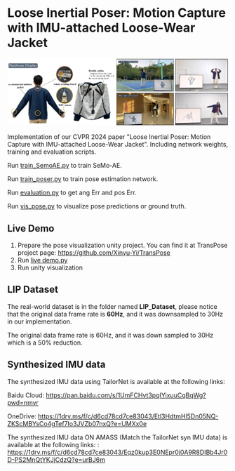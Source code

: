 # Loose Inertial Poser: Motion Capture with IMU-attached Loose-Wear Jacket
![](https://github.com/ZuoCX1996/Loose-Inertial-Poser/blob/main/figs/teaser.png)

Implementation of our CVPR 2024 paper "Loose Inertial Poser: Motion Capture with IMU-attached Loose-Wear Jacket". Including network weights, training and evaluation scripts.

Run [train_SemoAE.py](./train_SemoAE.py) to train SeMo-AE.

Run [train_poser.py](./train_poser.py) to train pose estimation network.

Run [evaluation.py](./evaluation.py) to get ang Err and pos Err.

Run [vis_pose.py](./vis_pose.py) to visualize pose predictions or ground truth.

## Live Demo 
1. Prepare the pose visualization unity project. You can find it at TransPose project page: https://github.com/Xinyu-Yi/TransPose
2. Run [live demo.py](./live%20demo.py)
3. Run unity visualization

## LIP Dataset
The real-world dataset is in the folder named **LIP_Dataset**, please notice that the original data frame rate is **60Hz**, and it was downsampled to 30Hz in our implementation.

The original data frame rate is 60Hz, and it was down sampled to 30Hz which is a 50% reduction.

## Synthesized IMU data
The synthesized IMU data using TailorNet is available at the following links:

Baidu Cloud: https://pan.baidu.com/s/1UmFCHvt3pqIYixuuCqBqWg?pwd=nmyr

OneDrive: https://1drv.ms/f/c/d6cd78cd7ce83043/Etl3HdtmHl5Dn05NQ-ZKScMBYsCo4gTef7Io3JVZb07nxQ?e=UMXx0e

The synthesized IMU data ON AMASS (Match the TailorNet syn IMU data) is available at the following links:
:
https://1drv.ms/f/c/d6cd78cd7ce83043/Eqz0kup3E0NEpr0j0A9R8DIBb4Jr0D-PS2MnQtYKJjCdzQ?e=urBJ6m
